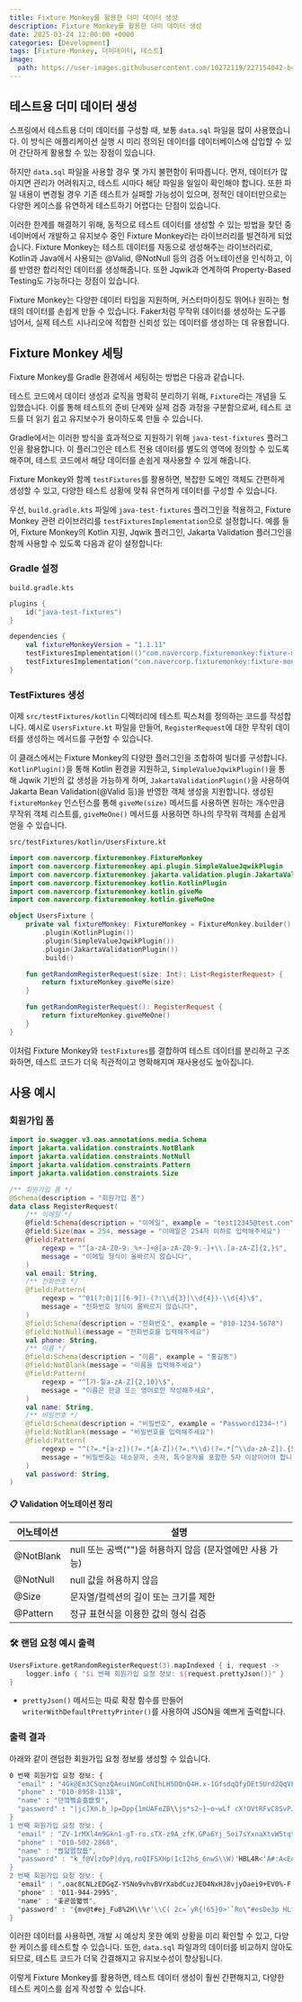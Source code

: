 ```yaml
---
title: Fixture Monkey를 활용한 더미 데이터 생성
description: Fixture Monkey를 활용한 더미 데이터 생성
date: 2025-03-24 12:00:00 +0000
categories: [Development]
tags: [Fixture-Monkey, 더미데이터, 테스트]
image:
  path: https://user-images.githubusercontent.com/10272119/227154042-b43ab281-ac73-4648-ba8f-7f2146cde6d5.png
---
```


## 테스트용 더미 데이터 생성

스프링에서 테스트용 더미 데이터를 구성할 때, 보통 `data.sql` 파일을 많이 사용했습니다. 
이 방식은 애플리케이션 실행 시 미리 정의된 데이터를 데이터베이스에 삽입할 수 있어 간단하게 활용할 수 있는 장점이 있습니다. 

하지만 `data.sql` 파일을 사용할 경우 몇 가지 불편함이 뒤따릅니다. 먼저, 데이터가 많아지면 관리가 어려워지고, 테스트 시마다 해당 파일을 일일이 확인해야 합니다. 
또한 파일 내용이 변경될 경우 기존 테스트가 실패할 가능성이 있으며, 정적인 데이터만으로는 다양한 케이스를 유연하게 테스트하기 어렵다는 단점이 있습니다.

이러한 한계를 해결하기 위해, 동적으로 테스트 데이터를 생성할 수 있는 방법을 찾던 중 네이버에서 개발하고 유지보수 중인 Fixture Monkey라는 라이브러리를 발견하게 되었습니다. 
Fixture Monkey는 테스트 데이터를 자동으로 생성해주는 라이브러리로, Kotlin과 Java에서 사용되는 @Valid, @NotNull 등의 검증 어노테이션을 인식하고, 이를 반영한 합리적인 데이터를 생성해줍니다. 
또한 Jqwik과 연계하여 Property-Based Testing도 가능하다는 장점이 있습니다.

Fixture Monkey는 다양한 데이터 타입을 지원하며, 커스터마이징도 뛰어나 원하는 형태의 데이터를 손쉽게 만들 수 있습니다. 
Faker처럼 무작위 데이터를 생성하는 도구를 넘어서, 실제 테스트 시나리오에 적합한 신뢰성 있는 데이터를 생성하는 데 유용합니다.

## Fixture Monkey 세팅
Fixture Monkey를 Gradle 환경에서 세팅하는 방법은 다음과 같습니다.

테스트 코드에서 데이터 생성과 로직을 명확히 분리하기 위해, `Fixture`라는 개념을 도입했습니다. 이를 통해 테스트의 준비 단계와 실제 검증 과정을 구분함으로써, 테스트 코드를 더 읽기 쉽고 유지보수가 용이하도록 만들 수 있습니다.

Gradle에서는 이러한 방식을 효과적으로 지원하기 위해 `java-test-fixtures` 플러그인을 활용합니다. 이 플러그인은 테스트 전용 데이터를 별도의 영역에 정의할 수 있도록 해주며, 테스트 코드에서 해당 데이터를 손쉽게 재사용할 수 있게 해줍니다.

Fixture Monkey와 함께 `testFixtures`를 활용하면, 복잡한 도메인 객체도 간편하게 생성할 수 있고, 다양한 테스트 상황에 맞춰 유연하게 데이터를 구성할 수 있습니다.

우선, `build.gradle.kts` 파일에 `java-test-fixtures` 플러그인을 적용하고, Fixture Monkey 관련 라이브러리를 `testFixturesImplementation`으로 설정합니다. 예를 들어, Fixture Monkey의 Kotlin 지원, Jqwik 플러그인, Jakarta Validation 플러그인을 함께 사용할 수 있도록 다음과 같이 설정합니다:

### Gradle 설정

`build.gradle.kts`
```kotlin
plugins {
    id("java-test-fixtures")
}

dependencies {
    val fixtureMonkeyVersion = "1.1.11"
    testFixturesImplementation(()"com.navercorp.fixturemonkey:fixture-monkey-starter-kotlin:$fixtureMonkeyVersion")
    testFixturesImplementation("com.navercorp.fixturemonkey:fixture-monkey-jakarta-validation:$fixtureMonkeyVersion")
}
```

### TestFixtures 생성

이제 `src/testFixtures/kotlin` 디렉터리에 테스트 픽스처를 정의하는 코드를 작성합니다. 예시로 `UsersFixture.kt` 파일을 만들어, `RegisterRequest`에 대한 무작위 데이터를 생성하는 메서드를 구현할 수 있습니다.

이 클래스에서는 Fixture Monkey의 다양한 플러그인을 조합하여 빌더를 구성합니다. `KotlinPlugin()`을 통해 Kotlin 환경을 지원하고, `SimpleValueJqwikPlugin()`을 통해 Jqwik 기반의 값 생성을 가능하게 하며, `JakartaValidationPlugin()`을 사용하여 Jakarta Bean Validation(@Valid 등)을 반영한 객체 생성을 지원합니다. 생성된 `fixtureMonkey` 인스턴스를 통해 `giveMe(size)` 메서드를 사용하면 원하는 개수만큼 무작위 객체 리스트를, `giveMeOne()` 메서드를 사용하면 하나의 무작위 객체를 손쉽게 얻을 수 있습니다.

`src/testFixtures/kotlin/UsersFixture.kt`
```kotlin
import com.navercorp.fixturemonkey.FixtureMonkey
import com.navercorp.fixturemonkey.api.plugin.SimpleValueJqwikPlugin
import com.navercorp.fixturemonkey.jakarta.validation.plugin.JakartaValidationPlugin
import com.navercorp.fixturemonkey.kotlin.KotlinPlugin
import com.navercorp.fixturemonkey.kotlin.giveMe
import com.navercorp.fixturemonkey.kotlin.giveMeOne

object UsersFixture {
    private val fixtureMonkey: FixtureMonkey = FixtureMonkey.builder()
        .plugin(KotlinPlugin())
        .plugin(SimpleValueJqwikPlugin())
        .plugin(JakartaValidationPlugin())
        .build()

    fun getRandomRegisterRequest(size: Int): List<RegisterRequest> {
        return fixtureMonkey.giveMe(size)
    }

    fun getRandomRegisterRequest(): RegisterRequest {
        return fixtureMonkey.giveMeOne()
    }
}
```

이처럼 Fixture Monkey와 `testFixtures`를 결합하여 테스트 데이터를 분리하고 구조화하면, 테스트 코드가 더욱 직관적이고 명확해지며 재사용성도 높아집니다.

## 사용 예시

### 회원가입 폼

```kotlin
import io.swagger.v3.oas.annotations.media.Schema
import jakarta.validation.constraints.NotBlank
import jakarta.validation.constraints.NotNull
import jakarta.validation.constraints.Pattern
import jakarta.validation.constraints.Size

/** 회원가입 폼 */
@Schema(description = "회원가입 폼")
data class RegisterRequest(
    /** 이메일 */
    @field:Schema(description = "이메일", example = "test12345@test.com")
    @field:Size(max = 254, message = "이메일은 254자 이하로 입력해주세요")
    @field:Pattern(
        regexp = "^[a-zA-Z0-9._%+-]+@[a-zA-Z0-9.-]+\\.[a-zA-Z]{2,}$",
        message = "이메일 형식이 올바르지 않습니다",
    )
    val email: String,
    /** 전화번호 */
    @field:Pattern(
        regexp = "^01(?:0|1|[6-9])-(?:\\d{3}|\\d{4})-\\d{4}\$",
        message = "전화번호 형식이 올바르지 않습니다",
    )
    @field:Schema(description = "전화번호", example = "010-1234-5678")
    @field:NotNull(message = "전화번호를 입력해주세요")
    val phone: String,
    /** 이름 */
    @field:Schema(description = "이름", example = "홍길동")
    @field:NotBlank(message = "이름을 입력해주세요")
    @field:Pattern(
        regexp = "^[가-힣a-zA-Z]{2,10}\$",
        message = "이름은 한글 또는 영어로만 작성해주세요",
    )
    val name: String,
    /** 비밀번호 */
    @field:Schema(description = "비밀번호", example = "Password1234~!")
    @field:NotBlank(message = "비밀번호를 입력해주세요")
    @field:Pattern(
        regexp = "^(?=.*[a-z])(?=.*[A-Z])(?=.*\\d)(?=.*[^\\da-zA-Z]).{5,}\$",
        message = "비밀번호는 대소문자, 숫자, 특수문자를 포함한 5자 이상이어야 합니다",
    )
    val password: String,
)
```

#### 📋 Validation 어노테이션 정리

| 어노테이션 | 설명                                                      |
| ---------- | --------------------------------------------------------- |
| @NotBlank  | null 또는 공백("")을 허용하지 않음 (문자열에만 사용 가능) |
| @NotNull   | null 값을 허용하지 않음                                   |
| @Size      | 문자열/컬렉션의 길이 또는 크기를 제한                     |
| @Pattern   | 정규 표현식을 이용한 값의 형식 검증                       |

### 🛠 랜덤 요청 예시 출력

```kotlin
UsersFixture.getRandomRegisterRequest(3).mapIndexed { i, request ->
    logger.info { "$i 번째 회원가입 요청 정보: ${request.prettyJson()}" }
}
```

- `prettyJson()` 메서드는 따로 확장 함수를 만들어 `writerWithDefaultPrettyPrinter()`를 사용하여 JSON을 예쁘게 출력합니다.

### 출력 결과

아래와 같이 랜덤한 회원가입 요청 정보를 생성할 수 있습니다. 

```bash
0 번째 회원가입 요청 정보: {
  "email" : "4Gk@Em3CSqnzQAeuiNGmCoNIhLH5DQnQ4H.x-1GfsdqQfyDEt5Urd2QqVFC67w8IBdU7qcsTYc1.nvOQXTRTpZQTXnXmoAsaGErbRRwcZNqNy",
  "phone" : "010-8958-1138",
  "name" : "뎐꼌뼄솥흚빲꿪",
  "password" : "|jc]Xm.b_)p=Dpp{1mUAFeZB\\js*s2~}~o~wLf cX!OVtRFvC8SvPJu<cKrBCdS)1:kqFx9+9'i]XJ;k@bO`_;3*%6dl66>f&3-BDe&W8?~&)lyLo~<Riny'(qdN]*0pn))k;&|zS[p2_sw]h7W:L7AJcXCrW2@fuxI{)e(G=uM@l,<7}J{]ZMzFsia~Vmor?Dfaj-pNOamBLF<ZE[0+i;Wz85Fk-L)V\"efIMV[B=z(Btl^8?'D<vdxvnDN\\2{+2~%1N.h_|p+8^pDJ$L'TyO="
}
1 번째 회원가입 요청 정보: {
  "email" : "ZV-1rMXl4m9Gkn1-gT-ro.sTX-z9A_zfK.GPa6Yj_5ei7sYxnaXtvW5tqtIBynZxb+ojf8c3RPYX1HnWTYMeQqWcy%VYjq@51jrLjwj-3PzpstJfJI6gTKwfycaiP.kfOonZqkRpkWhVpeIJirtqTCWoKSoEHIsAnzIpniEmTqAuPjzMQQaUwDlrdXPDloAtoSbUqiWbQCIoFQVQW",
  "phone" : "010-502-2868",
  "name" : "뻕덟뗈찼틊",
  "password" : "k_f@V[zOpP|dyq,roQIFSXHp(IcI2h$_6nwS\\W)'HBL4R<'A#:A<EoD2q[h<hQkrm0_P^^UM*0dM6aPW1Tdq#8#v F#Aib@=}A5:,iUax+{BY!pR9)j#w%}4/mpK&vPoRv\\+D|%NwS7yRoYl'} wq4o.w\\3Qtw0T>Db..~9sxu^qvGb#lj@}q;=|\"GCon~K$]vt&B7B?78VO"
}
2 번째 회원가입 요청 정보: {
  "email" : ".oac8CNLzEDGqZ-YSNo9vhvBVrXabdCuzJEO4NxHJ8vjyOaei9+EV0%-F.B6ZraK@uh4DA-RMPqXuz27kyRmaPzrvLi41j386N3JJPG1gsU7IF3zZhHzUkJAN0G4dEFRYK9h1ner9x.NY0ejSdf72UCt.lQYnWCAMdOVVv",
  "phone" : "011-944-2995",
  "name" : "촟굗쑵쨃쎢",
  "password" : "{mv@t#ej_Fu8%2H\\%r'\\C( 2c=`yR{!65}0>'`Ro\"#esDe3p HLfvli~L`JtdZa{yvcD[g*+X\"xw{.t>vKsa5A/t1<\"`[w~>_1CG-35eC79H':S%'X]ficGO%$'msP,ph@yKlf[I3h;1s@8*/MZLn8hz\\)Lef43Y@J..[rG2!\\#bH1z2|vIoL`lF8_ 5(R-N#=3*{8yC-^4I^7:46k>!>bu+aQjKkrd\"+{y04eoMpANt/2*U-%l2d8${lfi=xC5I_u*INl12$f(D5D(6WH&fkmKf[`%2 -i]~"
}
```

이러한 데이터를 사용하면, 개발 시 예상치 못한 예외 상황을 미리 확인할 수 있고, 다양한 케이스를 테스트할 수 있습니다. 
또한, `data.sql` 파일과의 데이터를 비교하지 않아도 되므로, 테스트 코드가 더욱 간결해지고 유지보수성이 향상됩니다.

이렇게 Fixture Monkey를 활용하면, 테스트 데이터 생성이 훨씬 간편해지고, 다양한 테스트 케이스를 쉽게 작성할 수 있습니다.
